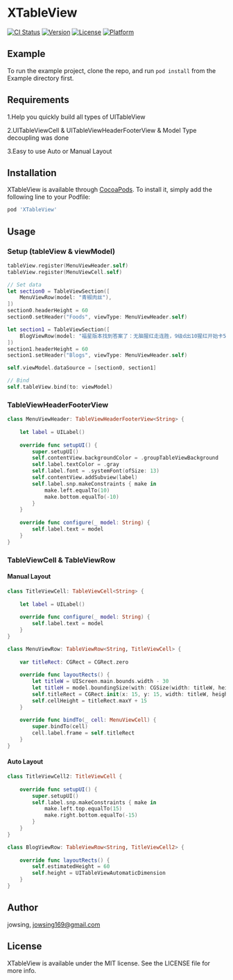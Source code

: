 # XTableView

[![CI Status](https://img.shields.io/travis/jowsing/XTableView.svg?style=flat)](https://travis-ci.org/jowsing/XTableView)
[![Version](https://img.shields.io/cocoapods/v/XTableView.svg?style=flat)](https://cocoapods.org/pods/XTableView)
[![License](https://img.shields.io/cocoapods/l/XTableView.svg?style=flat)](https://cocoapods.org/pods/XTableView)
[![Platform](https://img.shields.io/cocoapods/p/XTableView.svg?style=flat)](https://cocoapods.org/pods/XTableView)

## Example

To run the example project, clone the repo, and run `pod install` from the Example directory first.

## Requirements

1.Help you quickly build all types of UITableView

2.UITableViewCell & UITableViewHeaderFooterView & Model Type decoupling was done

3.Easy to use Auto or Manual Layout


## Installation

XTableView is available through [CocoaPods](https://cocoapods.org). To install
it, simply add the following line to your Podfile:

```ruby
pod 'XTableView'
```

## Usage

### Setup (tableView & viewModel)

```swift
tableView.register(MenuViewHeader.self)
tableView.register(MenuViewCell.self)

// Set data
let section0 = TableViewSection([
    MenuViewRow(model: "青椒肉丝"),
])
section0.headerHeight = 60
section0.setHeader("Foods", viewType: MenuViewHeader.self)

let section1 = TableViewSection([
    BlogViewRow(model: "福星版本找到答案了：无脑猩红走连胜，9级d出10猩红开始卡5费，自己有机会追3就追，没机会就每个卡个2星，目前10把已8把鸡，2把第2"),
])
section1.headerHeight = 60
section1.setHeader("Blogs", viewType: MenuViewHeader.self)

self.viewModel.dataSource = [section0, section1]

// Bind
self.tableView.bind(to: viewModel)

```

### TableViewHeaderFooterView

```swift
class MenuViewHeader: TableViewHeaderFooterView<String> {
    
    let label = UILabel()
    
    override func setupUI() {
        super.setupUI()
        self.contentView.backgroundColor = .groupTableViewBackground
        self.label.textColor = .gray
        self.label.font = .systemFont(ofSize: 13)
        self.contentView.addSubview(label)
        self.label.snp.makeConstraints { make in
            make.left.equalTo(10)
            make.bottom.equalTo(-10)
        }
    }
    
    override func configure(_ model: String) {
        self.label.text = model
    }
}
```

### TableViewCell & TableViewRow

#### Manual Layout
```swift
class TitleViewCell: TableViewCell<String> {
    
    let label = UILabel()
    
    override func configure(_ model: String) {
        self.label.text = model
    }
}

class MenuViewRow: TableViewRow<String, TitleViewCell> {
    
    var titleRect: CGRect = CGRect.zero
    
    override func layoutRects() {
        let titleW = UIScreen.main.bounds.width - 30
        let titleH = model.boundingSize(with: CGSize(width: titleW, height: .greatestFiniteMagnitude), font: UIFont.systemFont(ofSize: 17)).height
        self.titleRect = CGRect.init(x: 15, y: 15, width: titleW, height: titleH)
        self.cellHeight = titleRect.maxY + 15
    }
    
    override func bindTo(_ cell: MenuViewCell) {
        super.bindTo(cell)
        cell.label.frame = self.titleRect
    }
}

```

#### Auto Layout
```swift
class TitleViewCell2: TitleViewCell {
    
    override func setupUI() {
        super.setupUI()
        self.label.snp.makeConstraints { make in
            make.left.top.equalTo(15)
            make.right.bottom.equalTo(-15)
        }
    }
}

class BlogViewRow: TableViewRow<String, TitleViewCell2> {
        
    override func layoutRects() {
        self.estimatedHeight = 60
        self.height = UITableViewAutomaticDimension
    }
}
```

## Author

jowsing, jowsing169@gmail.com

## License

XTableView is available under the MIT license. See the LICENSE file for more info.
